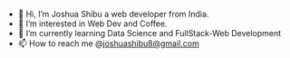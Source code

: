 - 👋 Hi, I’m Joshua Shibu a web developer from India.
- 👀 I’m interested in Web Dev and Coffee.
- 🌱 I’m currently learning Data Science and FullStack-Web Development
- 📫 How to reach me @joshuashibu8@gmail.com

<!---
JoshuaShibu/Intro is a ✨ special ✨ repository because its `README.md` (this file) appears on your GitHub profile.
You can click the Preview link to take a look at your changes.
--->
